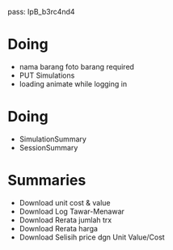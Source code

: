 pass: IpB_b3rc4nd4

# Doing

- nama barang foto barang required
- PUT Simulations
- loading animate while logging in

# Doing

- SimulationSummary
- SessionSummary

# Summaries

- Download unit cost & value
- Download Log Tawar-Menawar
- Download Rerata jumlah trx
- Download Rerata harga
- Download Selisih price dgn Unit Value/Cost

